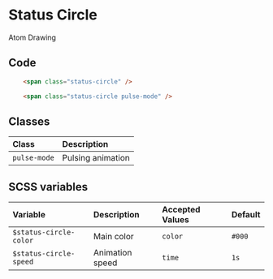 # Status Circle
<Badge type="tip">Atom</Badge> <Badge type="info">Drawing</Badge>

## Code

<div class="dev-section">
    <span class="status-circle" />
    <span class="status-circle pulse-mode" />
</div>

```html
    <span class="status-circle" />

    <span class="status-circle pulse-mode" />
```

## Classes

| Class        | Description       |
|:-------------|:------------------|
| `pulse-mode` | Pulsing animation |

## SCSS variables

| Variable                 | Description     | Accepted Values | Default |
|:-------------------------|:----------------|:----------------|:--------|
| `$status-circle-color`   | Main color      | `color`         | `#000`  |
| `$status-circle-speed`   | Animation speed | `time`          | `1s`    |


<style lang="scss">
@import "../../theme.scss";

$status-circle-color: $primary-color;

@import "components/atoms/drawings/StatusCircle.scss";
</style>